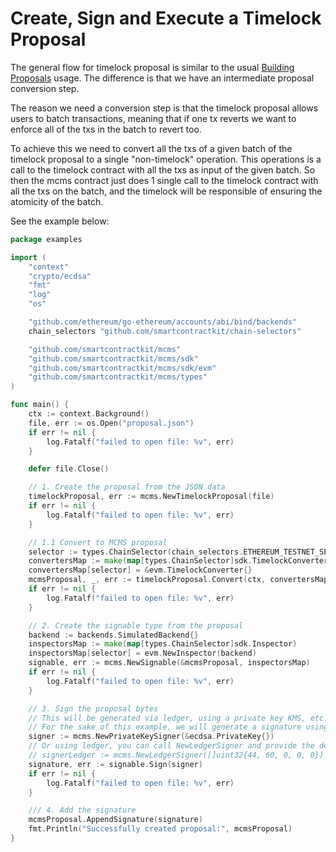 # Create, Sign and Execute a Timelock Proposal

The general flow for timelock proposal is similar to the usual [Building Proposals](./building-proposals.md)
usage. The difference is that we have an intermediate proposal conversion step.

The reason we need a conversion step is that the timelock proposal allows users to
batch transactions, meaning that if one tx reverts we want to enforce all of the txs
in the batch to revert too.

To achieve this we need to convert all the txs of a given batch of the timelock
proposal to a single "non-timelock" operation. This operations is a call to the
timelock contract with all the txs as input of the given batch. So then the
mcms contract just does 1 single call to the timelock contract with all the txs
on the batch, and the timelock will be responsible of ensuring the atomicity of the batch.

See the example below:

```go
package examples

import (
	"context"
	"crypto/ecdsa"
	"fmt"
	"log"
	"os"

	"github.com/ethereum/go-ethereum/accounts/abi/bind/backends"
	chain_selectors "github.com/smartcontractkit/chain-selectors"

	"github.com/smartcontractkit/mcms"
	"github.com/smartcontractkit/mcms/sdk"
	"github.com/smartcontractkit/mcms/sdk/evm"
	"github.com/smartcontractkit/mcms/types"
)

func main() {
	ctx := context.Background()
	file, err := os.Open("proposal.json")
	if err != nil {
		log.Fatalf("failed to open file: %v", err)
	}

	defer file.Close()

	// 1. Create the proposal from the JSON data
	timelockProposal, err := mcms.NewTimelockProposal(file)
	if err != nil {
		log.Fatalf("failed to open file: %v", err)
	}

	// 1.1 Convert to MCMS proposal
	selector := types.ChainSelector(chain_selectors.ETHEREUM_TESTNET_SEPOLIA.Selector)
	convertersMap := make(map[types.ChainSelector]sdk.TimelockConverter)
	convertersMap[selector] = &evm.TimelockConverter{}
	mcmsProposal, _, err := timelockProposal.Convert(ctx, convertersMap)
	if err != nil {
		log.Fatalf("failed to open file: %v", err)
	}

	// 2. Create the signable type from the proposal
	backend := backends.SimulatedBackend{}
	inspectorsMap := make(map[types.ChainSelector]sdk.Inspector)
	inspectorsMap[selector] = evm.NewInspector(backend)
	signable, err := mcms.NewSignable(&mcmsProposal, inspectorsMap)
	if err != nil {
		log.Fatalf("failed to open file: %v", err)
	}

	// 3. Sign the proposal bytes
	// This will be generated via ledger, using a private key KMS, etc.
	// For the sake of this example, we will generate a signature using an empty private key
	signer := mcms.NewPrivateKeySigner(&ecdsa.PrivateKey{})
	// Or using ledger, you can call NewLedgerSigner and provide the derivation path as a parameter
	// signerLedger := mcms.NewLedgerSigner([]uint32{44, 60, 0, 0, 0})
	signature, err := signable.Sign(signer)
	if err != nil {
		log.Fatalf("failed to open file: %v", err)
	}

	/// 4. Add the signature
	mcmsProposal.AppendSignature(signature)
	fmt.Println("Successfully created proposal:", mcmsProposal)
}
```
